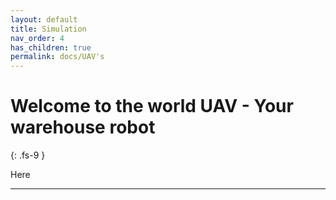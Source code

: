 ```yaml
---
layout: default
title: Simulation
nav_order: 4
has_children: true
permalink: docs/UAV's
---
```


# Welcome to the world UAV - Your warehouse robot
{: .fs-9 }

Here 

--- 